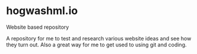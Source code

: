 # hogwashml.io
Website based repository

A repository for me to test and research various website ideas and see how they turn out. Also a great way for me to get used to using git and coding.
